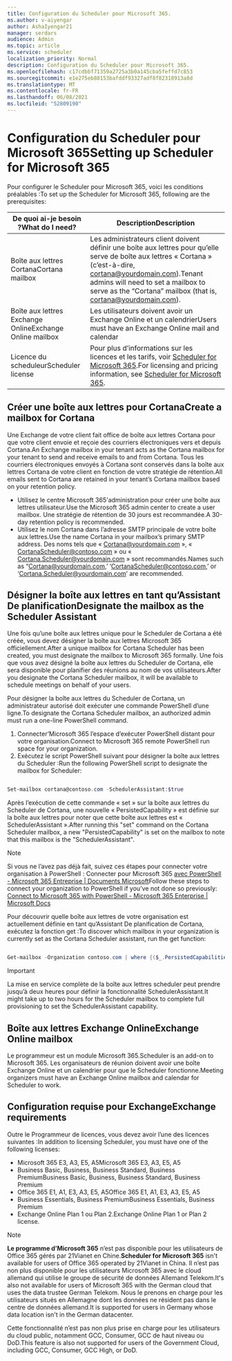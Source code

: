 ```yaml
---
title: Configuration du Scheduler pour Microsoft 365.
ms.author: v-aiyengar
author: AshaIyengar21
manager: serdars
audience: Admin
ms.topic: article
ms.service: scheduler
localization_priority: Normal
description: Configuration du Scheduler pour Microsoft 365.
ms.openlocfilehash: c17cdbbf71359a2725a3b0a145cba5feffd7c853
ms.sourcegitcommit: e1e275eb88153bafddf93327adf8f82318913a8d
ms.translationtype: MT
ms.contentlocale: fr-FR
ms.lasthandoff: 06/08/2021
ms.locfileid: "52809190"
---
```

# <a name="setting-up-scheduler-for-microsoft-365"></a><span data-ttu-id="e5c1e-103">Configuration du Scheduler pour Microsoft 365</span><span class="sxs-lookup"><span data-stu-id="e5c1e-103">Setting up Scheduler for Microsoft 365</span></span>

<span data-ttu-id="e5c1e-104">Pour configurer le Scheduler pour Microsoft 365, voici les conditions préalables :</span><span class="sxs-lookup"><span data-stu-id="e5c1e-104">To set up the Scheduler for Microsoft 365, following are the prerequisites:</span></span>

|<span data-ttu-id="e5c1e-105">**De quoi ai-je besoin ?**</span><span class="sxs-lookup"><span data-stu-id="e5c1e-105">**What do I need?**</span></span> |<span data-ttu-id="e5c1e-106">**Description**</span><span class="sxs-lookup"><span data-stu-id="e5c1e-106">**Description**</span></span> |
|-------------------|-------------|
|<span data-ttu-id="e5c1e-107">Boîte aux lettres Cortana</span><span class="sxs-lookup"><span data-stu-id="e5c1e-107">Cortana mailbox</span></span> |<span data-ttu-id="e5c1e-108">Les administrateurs client doivent définir une boîte aux lettres pour qu’elle serve de boîte aux lettres « Cortana » (c’est-à-dire, cortana@yourdomain.com).</span><span class="sxs-lookup"><span data-stu-id="e5c1e-108">Tenant admins will need to set a mailbox to serve as the “Cortana” mailbox (that is, cortana@yourdomain.com).</span></span>         |
|<span data-ttu-id="e5c1e-109">Boîte aux lettres Exchange Online</span><span class="sxs-lookup"><span data-stu-id="e5c1e-109">Exchange Online mailbox</span></span> |<span data-ttu-id="e5c1e-110">Les utilisateurs doivent avoir un Exchange Online et un calendrier</span><span class="sxs-lookup"><span data-stu-id="e5c1e-110">Users must have an Exchange Online mail and calendar</span></span>         |
|<span data-ttu-id="e5c1e-111">Licence du scheduleur</span><span class="sxs-lookup"><span data-stu-id="e5c1e-111">Scheduler license</span></span> |<span data-ttu-id="e5c1e-112">Pour plus d’informations sur les licences et les tarifs, voir [Scheduler for Microsoft 365](https://www.microsoft.com/microsoft-365/meeting-scheduler-pricing).</span><span class="sxs-lookup"><span data-stu-id="e5c1e-112">For licensing and pricing information, see [Scheduler for Microsoft 365](https://www.microsoft.com/microsoft-365/meeting-scheduler-pricing).</span></span>        |

## <a name="create-a-mailbox-for-cortana"></a><span data-ttu-id="e5c1e-113">Créer une boîte aux lettres pour Cortana</span><span class="sxs-lookup"><span data-stu-id="e5c1e-113">Create a mailbox for Cortana</span></span>
<span data-ttu-id="e5c1e-114">Une Exchange de votre client fait office de boîte aux lettres Cortana pour que votre client envoie et reçoie des courriers électroniques vers et depuis Cortana.</span><span class="sxs-lookup"><span data-stu-id="e5c1e-114">An Exchange mailbox in your tenant acts as the Cortana mailbox for your tenant to send and receive emails to and from Cortana.</span></span> <span data-ttu-id="e5c1e-115">Tous les courriers électroniques envoyés à Cortana sont conservés dans la boîte aux lettres Cortana de votre client en fonction de votre stratégie de rétention.</span><span class="sxs-lookup"><span data-stu-id="e5c1e-115">All emails sent to Cortana are retained in your tenant’s Cortana mailbox based on your retention policy.</span></span>

- <span data-ttu-id="e5c1e-116">Utilisez le centre Microsoft 365'administration pour créer une boîte aux lettres utilisateur.</span><span class="sxs-lookup"><span data-stu-id="e5c1e-116">Use the Microsoft 365 admin center to create a user mailbox.</span></span> <span data-ttu-id="e5c1e-117">Une stratégie de rétention de 30 jours est recommandée.</span><span class="sxs-lookup"><span data-stu-id="e5c1e-117">A 30-day retention policy is recommended.</span></span> 
- <span data-ttu-id="e5c1e-118">Utilisez le nom Cortana dans l’adresse SMTP principale de votre boîte aux lettres.</span><span class="sxs-lookup"><span data-stu-id="e5c1e-118">Use the name Cortana in your mailbox’s primary SMTP address.</span></span> <span data-ttu-id="e5c1e-119">Des noms tels que « Cortana@yourdomain.com », « CortanaScheduler@contoso.com » ou « Cortana.Scheduler@yourdomain.com » sont recommandés.</span><span class="sxs-lookup"><span data-stu-id="e5c1e-119">Names such as “Cortana@yourdomain.com,’ ‘CortanaScheduler@contoso.com,’ or ‘Cortana.Scheduler@yourdomain.com’ are recommended.</span></span>

## <a name="designate-the-mailbox-as-the-scheduler-assistant"></a><span data-ttu-id="e5c1e-120">Désigner la boîte aux lettres en tant qu’Assistant De planification</span><span class="sxs-lookup"><span data-stu-id="e5c1e-120">Designate the mailbox as the Scheduler Assistant</span></span>

<span data-ttu-id="e5c1e-121">Une fois qu’une boîte aux lettres unique pour le Scheduler de Cortana a été créée, vous devez désigner la boîte aux lettres Microsoft 365 officiellement.</span><span class="sxs-lookup"><span data-stu-id="e5c1e-121">After a unique mailbox for Cortana Scheduler has been created, you must designate the mailbox to Microsoft 365 formally.</span></span> <span data-ttu-id="e5c1e-122">Une fois que vous avez désigné la boîte aux lettres du Scheduler de Cortana, elle sera disponible pour planifier des réunions au nom de vos utilisateurs.</span><span class="sxs-lookup"><span data-stu-id="e5c1e-122">After you designate the Cortana Scheduler mailbox, it will be available to schedule meetings on behalf of your users.</span></span>

<span data-ttu-id="e5c1e-123">Pour désigner la boîte aux lettres du Scheduler de Cortana, un administrateur autorisé doit exécuter une commande PowerShell d’une ligne.</span><span class="sxs-lookup"><span data-stu-id="e5c1e-123">To designate the Cortana Scheduler mailbox, an authorized admin must run a one-line PowerShell command.</span></span> 

1. <span data-ttu-id="e5c1e-124">Connecter’Microsoft 365 l’espace d’exécuter PowerShell distant pour votre organisation.</span><span class="sxs-lookup"><span data-stu-id="e5c1e-124">Connect to Microsoft 365 remote PowerShell run space for your organization.</span></span>
2. <span data-ttu-id="e5c1e-125">Exécutez le script PowerShell suivant pour désigner la boîte aux lettres du Scheduler :</span><span class="sxs-lookup"><span data-stu-id="e5c1e-125">Run the following PowerShell script to designate the mailbox for Scheduler:</span></span>

```powershell

Set-mailbox cortana@contoso.com -SchedulerAssistant:$true

```

<span data-ttu-id="e5c1e-126">Après l’exécution de cette commande « set » sur la boîte aux lettres du Scheduler de Cortana, une nouvelle « PersistedCapability » est définie sur la boîte aux lettres pour noter que cette boîte aux lettres est « SchedulerAssistant ».</span><span class="sxs-lookup"><span data-stu-id="e5c1e-126">After running this "set" command on the Cortana Scheduler mailbox, a new "PersistedCapability" is set on the mailbox to note that this mailbox is the "SchedulerAssistant".</span></span>

> [!NOTE]
> <span data-ttu-id="e5c1e-127">Si vous ne l’avez pas déjà fait, suivez ces étapes pour connecter votre organisation à PowerShell : Connecter pour Microsoft 365 [avec PowerShell - Microsoft 365 Entreprise | Documents Microsoft](../enterprise/connect-to-microsoft-365-powershell.md)</span><span class="sxs-lookup"><span data-stu-id="e5c1e-127">Follow these steps to connect your organization to PowerShell if you’ve not done so previously: [Connect to Microsoft 365 with PowerShell - Microsoft 365 Enterprise | Microsoft Docs](../enterprise/connect-to-microsoft-365-powershell.md)</span></span>

<span data-ttu-id="e5c1e-128">Pour découvrir quelle boîte aux lettres de votre organisation est actuellement définie en tant qu’Assistant De planification de Cortana, exécutez la fonction get :</span><span class="sxs-lookup"><span data-stu-id="e5c1e-128">To discover which mailbox in your organization is currently set as the Cortana Scheduler assistant, run the get function:</span></span>
 
```powershell

Get-mailbox -Organization contoso.com | where {($_.PersistedCapabilities -like "SchedulerAssistant")}

```

> [!IMPORTANT]
> <span data-ttu-id="e5c1e-129">La mise en service complète de la boîte aux lettres scheduler peut prendre jusqu’à deux heures pour définir la fonctionnalité SchedulerAssistant.</span><span class="sxs-lookup"><span data-stu-id="e5c1e-129">It might take up to two hours for the Scheduler mailbox to complete full provisioning to set the SchedulerAssistant capability.</span></span>

## <a name="exchange-online-mailbox"></a><span data-ttu-id="e5c1e-130">Boîte aux lettres Exchange Online</span><span class="sxs-lookup"><span data-stu-id="e5c1e-130">Exchange Online mailbox</span></span>
<span data-ttu-id="e5c1e-131">Le programmeur est un module Microsoft 365.</span><span class="sxs-lookup"><span data-stu-id="e5c1e-131">Scheduler is an add-on to Microsoft 365.</span></span> <span data-ttu-id="e5c1e-132">Les organisateurs de réunion doivent avoir une boîte Exchange Online et un calendrier pour que le Scheduler fonctionne.</span><span class="sxs-lookup"><span data-stu-id="e5c1e-132">Meeting organizers must have an Exchange Online mailbox and calendar for Scheduler to work.</span></span>

## <a name="exchange-requirements"></a><span data-ttu-id="e5c1e-133">Configuration requise pour Exchange</span><span class="sxs-lookup"><span data-stu-id="e5c1e-133">Exchange requirements</span></span>

<span data-ttu-id="e5c1e-134">Outre le Programmeur de licences, vous devez avoir l’une des licences suivantes :</span><span class="sxs-lookup"><span data-stu-id="e5c1e-134">In addition to licensing Scheduler, you must have one of the following licenses:</span></span>

- <span data-ttu-id="e5c1e-135">Microsoft 365 E3, A3, E5, A5</span><span class="sxs-lookup"><span data-stu-id="e5c1e-135">Microsoft 365 E3, A3, E5, A5</span></span>
- <span data-ttu-id="e5c1e-136">Business Basic, Business, Business Standard, Business Premium</span><span class="sxs-lookup"><span data-stu-id="e5c1e-136">Business Basic, Business, Business Standard, Business Premium</span></span>
- <span data-ttu-id="e5c1e-137">Office 365 E1, A1, E3, A3, E5, A5</span><span class="sxs-lookup"><span data-stu-id="e5c1e-137">Office 365 E1, A1, E3, A3, E5, A5</span></span>
- <span data-ttu-id="e5c1e-138">Business Essentials, Business Premium</span><span class="sxs-lookup"><span data-stu-id="e5c1e-138">Business Essentials, Business Premium</span></span>
- <span data-ttu-id="e5c1e-139">Exchange Online Plan 1 ou Plan 2.</span><span class="sxs-lookup"><span data-stu-id="e5c1e-139">Exchange Online Plan 1 or Plan 2 license.</span></span> 

> [!Note]
> <span data-ttu-id="e5c1e-140">**Le programme d’Microsoft 365** n’est pas disponible pour les utilisateurs de Office 365 gérés par 21Vianet en Chine.</span><span class="sxs-lookup"><span data-stu-id="e5c1e-140">**Scheduler for Microsoft 365** isn't available for users of Office 365 operated by 21Vianet in China.</span></span> <span data-ttu-id="e5c1e-141">Il n’est pas non plus disponible pour les utilisateurs Microsoft 365 avec le cloud allemand qui utilise le groupe de sécurité de données Allemand Telekom.</span><span class="sxs-lookup"><span data-stu-id="e5c1e-141">It's also not available for users of Microsoft 365 with the German cloud that uses the data trustee German Telekom.</span></span> <span data-ttu-id="e5c1e-142">Nous le prenons en charge pour les utilisateurs situés en Allemagne dont les données ne résident pas dans le centre de données allemand.</span><span class="sxs-lookup"><span data-stu-id="e5c1e-142">It is supported for users in Germany whose data location isn't in the German datacenter.</span></span>
>
><span data-ttu-id="e5c1e-143">Cette fonctionnalité n’est pas non plus prise en charge pour les utilisateurs du cloud public, notamment GCC, Consumer, GCC de haut niveau ou DoD.</span><span class="sxs-lookup"><span data-stu-id="e5c1e-143">This feature is also not supported for users of the Government Cloud, including GCC, Consumer, GCC High, or DoD.</span></span>
